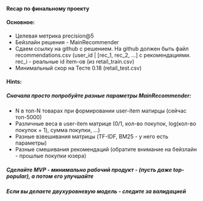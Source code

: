 #### Recap по финальному проекту

#### Основное:
- Целевая метрика precision@5
- Бейзлайн решения - MainRecommender
- Сдаем ссылку на github с решением. На github должен быть файл recommendations.csv (user_id | [rec_1, rec_2, ...] с рекомендациями. rec_i - реальные id item-ов (из retail_train.csv)
- Минимальный скор на Тесте 0.18 (retail_test.csv)

#### Hints:

##### Сначала просто попробуйте разные параметры MainRecommender:

- N в топ-N товарах при формировании user-item матирцы (сейчас топ-5000)
- Различные веса в user-item матрице (0/1, кол-во покупок, log(кол-во покупок + 1), сумма покупки, ...)
- Разные взвешивания матрицы (TF-IDF, BM25 - у него есть параметры)
- Разные смешивания рекомендаций (обратите внимание на бейзлайн - прошлые покупки юзера)

##### Сделайте MVP - минимально рабочий продукт - (пусть даже top-popular), а потом его улучшайте

##### Если вы делаете двухуровневую модель - следите за валидацией

